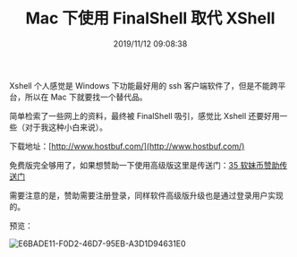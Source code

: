 ﻿---
title: "Mac 下使用 FinalShell 取代 XShell"
date: "2019/11/12 09:08:38"
updated: "2020/02/11 13:14:57"
permalink: "use-finalshell-instead-of-xshell-under-mac"
tags:
 - Shell
 - SSH
categories:
 - [操作系统, 软件]
---

Xshell 个人感觉是 Windows 下功能最好用的 ssh 客户端软件了，但是不能跨平台，所以在 Mac 下就要找一个替代品。

简单检索了一些网上的资料，最终被 FinalShell 吸引，感觉比 Xshell 还要好用一些（对于我这种小白来说）。

下载地址：[http://www.hostbuf.com/](http://www.hostbuf.com/)

免费版完全够用了，如果想赞助一下使用高级版这里是传送门：[35 软妹币赞助传送门](http://www.hostbuf.com/manage/pay_advanced.jsp)

需要注意的是，赞助需要注册登录，同样软件高级版升级也是通过登录用户实现的。

预览：

![E6BADE11-F0D2-46D7-95EB-A3D1D94631E0](https://hd2y.oss-cn-beijing.aliyuncs.com/E6BADE11-F0D2-46D7-95EB-A3D1D94631E0_1573521337005.png)
